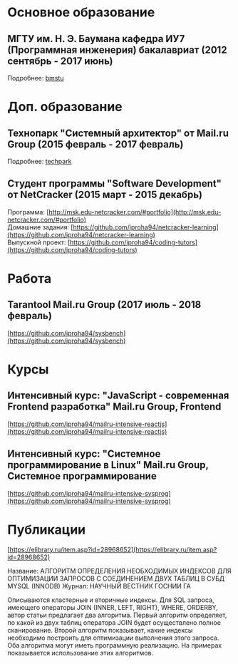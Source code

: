 
# Основное образование

## МГТУ им. Н. Э. Баумана кафедра ИУ7 (Программная инженерия) бакалавриат (2012 сентябрь - 2017 июнь) 

Подробнее: [bmstu](./bmstu.md)

# Доп. образование

## Технопарк "Системный архитектор" от Mail.ru Group (2015 февраль - 2017 февраль)

Подробнее: [techpark](./techpark.md)

## Студент программы "Software Development" от NetCracker (2015 март - 2015 декабрь)

Программа: [http://msk.edu-netcracker.com/#portfolio](http://msk.edu-netcracker.com/#portfolio)  
Домашние задания: [https://github.com/iproha94/netcracker-learning](https://github.com/iproha94/netcracker-learning)  
Выпускной проект: [https://github.com/iproha94/coding-tutors](https://github.com/iproha94/coding-tutors)  


# Работа

## Tarantool Mail.ru Group (2017 июль - 2018 февраль)

[https://github.com/iproha94/sysbench](https://github.com/iproha94/sysbench)


# Курсы

## Интенсивный курс: "JavaScript - современная Frontend разработка" Mail.ru Group, Frontend
[https://github.com/iproha94/mailru-intensive-reactjs](https://github.com/iproha94/mailru-intensive-reactjs)

## Интенсивный курс: "Системное программирование в Linux" Mail.ru Group, Системное программирование
[https://github.com/iproha94/mailru-intensive-sysprog](https://github.com/iproha94/mailru-intensive-sysprog)


# Публикации

[https://elibrary.ru/item.asp?id=28968652](https://elibrary.ru/item.asp?id=28968652)

Название: АЛГОРИТМ ОПРЕДЕЛЕНИЯ НЕОБХОДИМЫХ ИНДЕКСОВ ДЛЯ ОПТИМИЗАЦИИ ЗАПРОСОВ С СОЕДИНЕНИЕМ ДВУХ ТАБЛИЦ В СУБД MYSQL (INNODB)
Журнал: НАУЧНЫЙ ВЕСТНИК ГОСНИИ ГА

Описываются кластерные и вторичные индексы. 
Для SQL запроса, имеющего операторы JOIN (INNER, LEFT, RIGHT), WHERE, ORDERBY, автор статьи предлагает два алгоритма. 
Первый алгоритм определяет, по какой из двух таблиц оператора JOIN будет осуществлено полное сканирование. 
Второй алгоритм показывает, какие индексы необходимо построить для оптимизации выполнения этого запроса. 
Оба алгоритма могут иметь программную реализацию. На примерах показывается использование этих алгоритмов.
